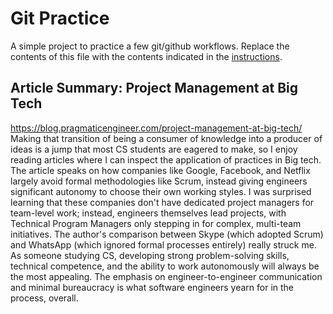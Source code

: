 # Git Practice
A simple project to practice a few git/github workflows.  Replace the contents of this file with the contents indicated in the [instructions](./instructions.md).

## Article Summary: Project Management at Big Tech
https://blog.pragmaticengineer.com/project-management-at-big-tech/
Making that transition of being a consumer of knowledge into a producer of ideas is a jump that most CS students are eagered to make, so I enjoy reading articles where I can inspect the application of practices in Big tech. The article speaks on how companies like Google, Facebook, and Netflix largely avoid formal methodologies like Scrum, instead giving engineers significant autonomy to choose their own working styles. I was surprised learning that these companies don't have dedicated project managers for team-level work; instead, engineers themselves lead projects, with Technical Program Managers only stepping in for complex, multi-team initiatives. The author's comparison between Skype (which adopted Scrum) and WhatsApp (which ignored formal processes entirely) really struck me. As someone studying CS, developing strong problem-solving skills, technical competence, and the ability to work autonomously will always be the most appealing. The emphasis on engineer-to-engineer communication and minimal bureaucracy is what software engineers yearn for in the process, overall.